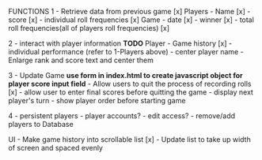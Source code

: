 FUNCTIONS
1 - Retrieve data from previous game [x]
    Players
    - Name [x]
    - score [x]
    - individual roll frequencies [x]
    Game
    - date [x]
    - winner [x]
    - total roll frequencies(all of players roll frequencies) [x]

2 - interact with player information **TODO**
    Player
    - Game history [x]
    - individual performance (refer to 1-Players above)
    - center player name
    - Enlarge rank and score text and center them

3 - Update Game **use form in index.html to create javascript object for player score input field**
    - Allow users to quit the process of recording rolls [x]
    - allow user to enter final scores before quitting the game 
    - display next player's turn
    - show player order before starting game

4 - persistent players
    - player accounts?
    - edit access?
        - remove/add players to Database


UI
    - Make game history into scrollable list [x]
    - Update list to take up width of screen and spaced evenly

